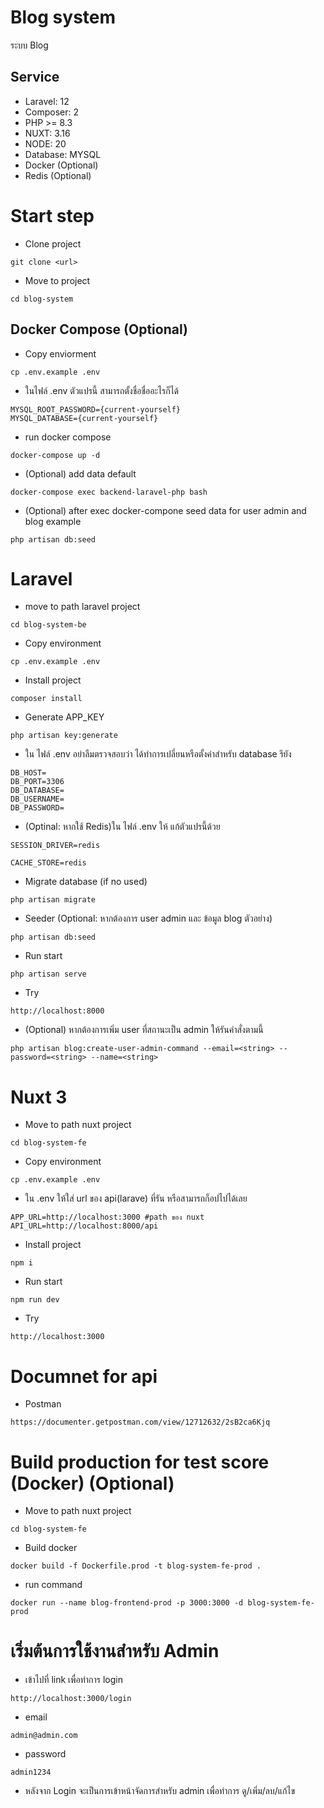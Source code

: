 #  Blog system

ระบบ Blog

## Service
- Laravel: 12
- Composer: 2
- PHP >= 8.3
- NUXT: 3.16
- NODE: 20
- Database: MYSQL
- Docker (Optional)
- Redis (Optional)

# Start step

- Clone project
```
git clone <url>
```

- Move to project
```
cd blog-system
```

## Docker Compose (Optional)

- Copy enviorment
```
cp .env.example .env
```
- ในไฟล์ .env ตัวแปรนี้ สามารถตั้งชื่อชื่ออะไรก็ได้
```
MYSQL_ROOT_PASSWORD={current-yourself}
MYSQL_DATABASE={current-yourself}
```
- run docker compose
```
docker-compose up -d
```
- (Optional) add data default
```
docker-compose exec backend-laravel-php bash
```
- (Optional) after exec docker-compone seed data for user admin and blog example
```
php artisan db:seed
```

# Laravel
- move to path laravel project
```
cd blog-system-be
```
- Copy environment
```
cp .env.example .env
```
- Install project
```
composer install
```
- Generate APP_KEY
```
php artisan key:generate
```
- ใน ไฟล์ .env อย่าลืมตรวจสอบว่า ได้ทำการเปลี่ยนหรือตั้งค่าสำหรับ database รึยัง
```
DB_HOST=
DB_PORT=3306
DB_DATABASE=
DB_USERNAME=
DB_PASSWORD=
```

- (Optinal: หากใช้ Redis)ใน ไฟล์ .env ให้ แก้ตัวแปรนี้ด้วย
```
SESSION_DRIVER=redis
```
```
CACHE_STORE=redis
```
- Migrate database (if no used)
```
php artisan migrate
```
- Seeder (Optional: หากต้องการ user admin และ ข้อมูล blog ตัวอย่าง)
```
php artisan db:seed
```
- Run start
```
php artisan serve
```
- Try
```
http://localhost:8000
```

- (Optional) หากต้องการเพิ่ม user ที่สถานะเป็น admin ให้รันคำสั่งตามนี้
```
php artisan blog:create-user-admin-command --email=<string> --password=<string> --name=<string>
```

# Nuxt 3
- Move to path nuxt project
```
cd blog-system-fe
```
- Copy environment
```
cp .env.example .env
```
- ใน .env ให้ใส่ url ของ api(larave) ที่รัน หรือสามารถก็อปไปได้เลย
```
APP_URL=http://localhost:3000 #path ของ nuxt
API_URL=http://localhost:8000/api
```
- Install project
```
npm i
```
- Run start
```
npm run dev
```
- Try
```
http://localhost:3000
```

# Documnet for api
- Postman
```
https://documenter.getpostman.com/view/12712632/2sB2ca6Kjq
```

# Build production for test score (Docker) (Optional)
- Move to path nuxt project
```
cd blog-system-fe
```
- Build docker
```
docker build -f Dockerfile.prod -t blog-system-fe-prod .
```
- run command
```
docker run --name blog-frontend-prod -p 3000:3000 -d blog-system-fe-prod 
```

# เริ่มต้นการใช้งานสำหรับ Admin
- เข้าไปที่ link เพื่อทำการ login
```
http://localhost:3000/login
```
- email
```
admin@admin.com
```
- password
```
admin1234
```
- หลังจาก Login จะเป็นการเข้าหน้าจัดการสำหรับ admin เพื่อทำการ ดู/เพิ่ม/ลบ/แก้ไข